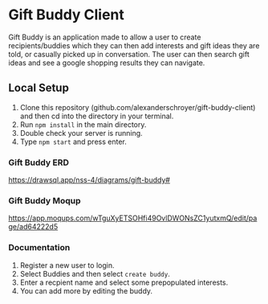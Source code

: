 # Gift Buddy Client

Gift Buddy is an application made to allow a user to create recipients/buddies which they can then add interests and gift ideas they are told, or casually picked up in conversation. The user can then search gift ideas and see a google shopping results they can navigate.

## Local Setup

1. Clone this repository (github.com/alexanderschroyer/gift-buddy-client) and then cd into the directory in your terminal.
2. Run `npm install` in the main directory. 
3. Double check your server is running.
4. Type `npm start` and press enter.

### Gift Buddy ERD

https://drawsql.app/nss-4/diagrams/gift-buddy#

### Gift Buddy Moqup

https://app.moqups.com/wTguXyETSOHfi49OvlDWONsZC1yutxmQ/edit/page/ad64222d5

### Documentation

1. Register a new user to login.
2. Select Buddies and then select `create buddy`.
3. Enter a recpient name and select some prepopulated interests.
4. You can add more by editing the buddy.
